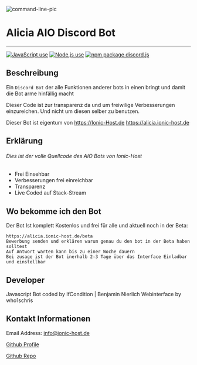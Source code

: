 ![command-line-pic](https://alicia.ionic-host.de/assets/img/code.png)

# Alicia AIO Discord Bot

---

<a href="https://img.shields.io/badge/JavaScipt-100%25-yellow"><img alt="JavaScript use" src="https://img.shields.io/badge/JavaScipt-100%25-yellow"></a> <a href="https://img.shields.io/badge/Used-Node.js-red"><img alt="Node.js use" src="https://img.shields.io/badge/Used-Node.js-red"></a> <a href="https://img.shields.io/badge/npm-Inquirer-orange"><img alt="npm package discord.js" src="https://img.shields.io/badge/npm-Inquirer-orange"></a>

## Beschreibung

Ein `Discord Bot` der alle Funktionen anderer bots in einen bringt und damit die Bot arme hinfällig macht

Dieser Code ist zur transparenz da und um freiwilige Verbesserungen einzureichen. Und nicht um diesen selber zu benutzen.

Dieser Bot ist eigentum von https://Ionic-Host.de https://alicia.ionic-host.de 

## Erklärung

###### Dies ist der volle Quellcode des AIO Bots von Ionic-Host

- Frei Einsehbar
- Verbesserungen frei einreichbar
- Transparenz
- Live Coded auf Stack-Stream

## Wo bekomme ich den Bot

Der Bot Ist komplett Kostenlos und frei für alle und aktuell noch in der Beta:

```
https://alicia.ionic-host.de/beta
Bewerbung senden und erklären warum genau du den bot in der Beta haben solltest
Auf Antwort warten kann bis zu einer Woche dauern
Bei zusage ist der Bot inerhalb 2-3 Tage über das Interface Einladbar und einstellbar
```

## Developer

Javascript Bot coded by IfCondition | Benjamin Nierlich Webinterface by who1schris

## Kontakt Informationen

Email Address: info@ionic-host.de

[Github Profile](https://github.com/nfifcondition)

[Github Repo](https://github.com/https://github.com/PublicVoidEnable/Alicia-AIO-Bot)